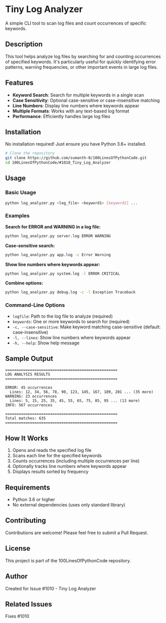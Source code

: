 # Tiny Log Analyzer

A simple CLI tool to scan log files and count occurrences of specific keywords.

## Description

This tool helps analyze log files by searching for and counting occurrences of specified keywords. It's particularly useful for quickly identifying error patterns, warning frequencies, or other important events in large log files.

## Features

- **Keyword Search**: Search for multiple keywords in a single scan
- **Case Sensitivity**: Optional case-sensitive or case-insensitive matching
- **Line Numbers**: Display line numbers where keywords appear
- **Multiple Formats**: Works with any text-based log format
- **Performance**: Efficiently handles large log files

## Installation

No installation required! Just ensure you have Python 3.6+ installed.

```bash
# Clone the repository
git clone https://github.com/sumanth-0/100LinesOfPythonCode.git
cd 100LinesOfPythonCode/#1010_Tiny_Log_Analyzer
```

## Usage

### Basic Usage

```bash
python log_analyzer.py <log_file> <keyword1> [keyword2] ...
```

### Examples

**Search for ERROR and WARNING in a log file:**
```bash
python log_analyzer.py server.log ERROR WARNING
```

**Case-sensitive search:**
```bash
python log_analyzer.py app.log -c Error Warning
```

**Show line numbers where keywords appear:**
```bash
python log_analyzer.py system.log -l ERROR CRITICAL
```

**Combine options:**
```bash
python log_analyzer.py debug.log -c -l Exception Traceback
```

### Command-Line Options

- `logfile`: Path to the log file to analyze (required)
- `keywords`: One or more keywords to search for (required)
- `-c, --case-sensitive`: Make keyword matching case-sensitive (default: case-insensitive)
- `-l, --lines`: Show line numbers where keywords appear
- `-h, --help`: Show help message

## Sample Output

```
==================================================
LOG ANALYSIS RESULTS
==================================================

ERROR: 45 occurrences
  Lines: 12, 34, 56, 78, 90, 123, 145, 167, 189, 201 ... (35 more)
WARNING: 23 occurrences
  Lines: 5, 15, 25, 35, 45, 55, 65, 75, 85, 95 ... (13 more)
INFO: 567 occurrences

==================================================
Total matches: 635
==================================================
```

## How It Works

1. Opens and reads the specified log file
2. Scans each line for the specified keywords
3. Counts occurrences (including multiple occurrences per line)
4. Optionally tracks line numbers where keywords appear
5. Displays results sorted by frequency

## Requirements

- Python 3.6 or higher
- No external dependencies (uses only standard library)

## Contributing

Contributions are welcome! Please feel free to submit a Pull Request.

## License

This project is part of the 100LinesOfPythonCode repository.

## Author

Created for Issue #1010 - Tiny Log Analyzer

## Related Issues

Fixes #1010
